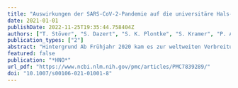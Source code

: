 ```yaml
---
title: "Auswirkungen der SARS-CoV‑2-Pandemie auf die universitäre Hals-Nasen-Ohren-Heilkunde im Bereich der Forschung, Lehre und Weiterbildung"
date: 2021-01-01
publishDate: 2022-11-25T19:35:44.758404Z
authors: ["T. Stöver", "S. Dazert", "S. K. Plontke", "S. Kramer", "P. Ambrosch", "C. Arens", "C. Betz", "D. Beutner", "C. Bohr", "K.-L. Bruchhage", "M. Canis", "A. Dietz", "O. Guntinas-Lichius", "R. Hagen", "W. Hosemann", "H. Iro", "J. P Klussmann", "A. Knopf", "S. Lang", "M. Leinung", "T. Lenarz", "H. Löwenheim", "C. Matthias", "R. Mlynski", "H. Olze", "J. Park", "P. Plinkert", "A. Radeloff", "N. Rotter", "C. Rudack", "A. Bozzato", "J. Schipper", "M. Schrader", "P. J. Schuler", "S. Strieth", "B. A. Stuck", "S. Volkenstein", "M. Westhofen", "G. Wolf", "B. Wollenberg", "T. Zahnert", "J. Zenk", "T. K. Hoffmann"]
publication_types: ["2"]
abstract: "Hintergrund Ab Frühjahr 2020 kam es zur weltweiten Verbreitung von SARS-CoV‑2 mit der heute als erste Welle der Pandemie bezeichneten Phase ab März 2020. Diese resultierte an vielen Kliniken in Umstrukturierungen und Ressourcenverschiebungen. Ziel unserer Arbeit war die Erfassung der Auswirkungen der Pandemie auf die universitäre Hals-Nasen-Ohren(HNO)-Heilkunde für die Forschung, Lehre und Weiterbildung.  Material und Methoden Die Direktorinnen und Direktoren der 39 Universitäts-HNO-Kliniken in Deutschland wurden mithilfe einer strukturierten Online-Befragung zu den Auswirkungen der Pandemie im Zeitraum von März bis April 2020 auf die Forschung, Lehre und die Weiterbildung befragt.  Ergebnisse Alle 39 Direktorinnen und Direktoren beteiligten sich an der Umfrage. Hiervon gaben 74,4 % (29/39) an, dass es zu einer Verschlechterung ihrer Forschungstätigkeit infolge der Pandemie gekommen sei. Von 61,5 % (24/39) wurde berichtet, dass pandemiebezogene Forschungsaspekte aufgegriffen wurden. Von allen Kliniken wurde eine Einschränkung der Präsenzlehre berichtet und 97,5 % (38/39) führten neue digitale Lehrformate ein. Im Beobachtungszeitraum sahen 74,4 % der Klinikdirektoren die Weiterbildung der Assistenten nicht gefährdet.  Schlussfolgerung Die Ergebnisse geben einen Einblick in die heterogenen Auswirkungen der Pandemie. Die kurzfristige Bearbeitung pandemiebezogener Forschungsthemen und die Einführung innovativer digitaler Konzepte für die studentische Lehre belegt eindrücklich das große innovative Potenzial und die schnelle Reaktionsfähigkeit der HNO-Universitätskliniken, um auch während der Pandemie ihre Aufgaben in der Forschung, Lehre und Weiterbildung bestmöglich zu erfüllen."
featured: false
publication: "*HNO*"
url_pdf: "https://www.ncbi.nlm.nih.gov/pmc/articles/PMC7839289/"
doi: "10.1007/s00106-021-01001-8"
---
```


